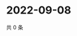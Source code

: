 # 2022-09-08

共 0 条

<!-- BEGIN WEIBO -->
<!-- 最后更新时间 Thu Sep 08 2022 12:08:11 GMT+0800 (China Standard Time) -->

<!-- END WEIBO -->
